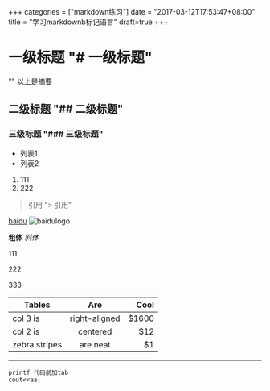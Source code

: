+++
categories = ["markdown练习"]
date = "2017-03-12T17:53:47+08:00"
title = "学习markdownb标记语言"
draft=true
+++
# 一级标题		"# 一级标题"
<!--more-->
"<!--more-->"  以上是摘要
## 二级标题		"## 二级标题"
### 三级标题	"### 三级标题"


- 列表1
- 列表2

1. 111
2. 222

> 引用 “> 引用”


[baidu](https://baidu.com)
![baidulogo](https://cdn.sspai.com/attachment/origin/2014/04/15/69495.jpg)

**粗体**
*斜体*

111

222

333

| Tables        | Are           | Cool  |
| ------------- |:-------------:| -----:|
| col 3 is      | right-aligned | $1600 |
| col 2 is      | centered      |   $12 |
| zebra stripes | are neat      |    $1 |

***

	printf 代码前加tab
	cout<<aa;